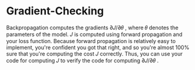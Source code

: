 # Gradient-Checking
Backpropagation computes the gradients  ∂𝐽/∂𝜃 , where  𝜃  denotes the parameters of the model.  𝐽  is computed using forward propagation and your loss function.
Because forward propagation is relatively easy to implement, you're confident you got that right, and so you're almost 100% sure that you're computing the cost  𝐽  correctly. Thus, you can use your code for computing  𝐽  to verify the code for computing  ∂𝐽/∂𝜃 .
